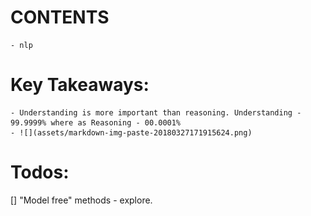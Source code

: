 # CONTENTS

	- nlp



# Key Takeaways:

	- Understanding is more important than reasoning. Understanding - 99.9999% where as Reasoning - 00.0001%
	- ![](assets/markdown-img-paste-20180327171915624.png)


# Todos:

[] "Model free" methods - explore.

